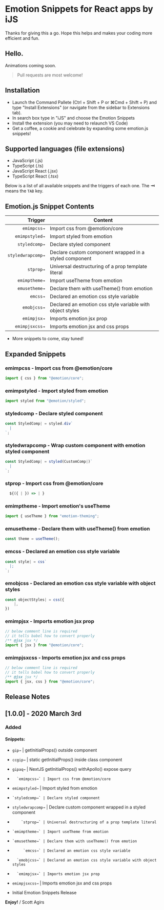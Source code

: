 # Emotion Snippets for React apps by iJS

Thanks for giving this a go. Hope this helps and makes your coding more efficient and fun.

## Hello.

Animations coming soon.

> Pull requests are most welcome!

## Installation

- Launch the Command Pallete (Ctrl + Shift + P or ⌘Cmd + Shift + P) and type "Install Extensions" (or navigate from the sidebar to Extensions tab).
- In search box type in "iJS" and choose the Emotion Snippets
- Install the extension (you may need to relaunch VS Code)
- Get a coffee, a cookie and celebrate by expanding some emotion.js snippets!

## Supported languages (file extensions)

- JavaScript (.js)
- TypeScript (.ts)
- JavaScript React (.jsx)
- TypeScript React (.tsx)

Below is a list of all available snippets and the triggers of each one. The **⇥** means the `TAB` key.

## Emotion.js Snippet Contents

|           Trigger | Content                                                   |
| ----------------: | --------------------------------------------------------- |
|       `emimpcss→` | Import css from @emotion/core                             |
|    `emimpstyled→` | Import styled from emotion                                |
|     `styledcomp→` | Declare styled component                                  |
| `styledwrapcomp→` | Declare custom component wrapped in a styled component    |
|         `stprop→` | Universal destructuring of a prop template literal        |
|     `emimptheme→` | Import useTheme from emotion                              |
|     `emusetheme→` | Declare them with useTheme() from emotion                 |
|          `emcss→` | Declared an emotion css style variable                    |
|       `emobjcss→` | Declared an emotion css style variable with object styles |
|       `emimpjsx→` | Imports emotion jsx prop                                  |
|    `emimpjsxcss→` | Imports emotion jsx and css props                         |

- More snippets to come, stay tuned!

## Expanded Snippets

### emimpcss - Import css from @emotion/core

```javascript
import { css } from "@emotion/core";
```

### emimpstyled - Import styled from emotion

```javascript
import styled from "@emotion/styled";
```

### styledcomp - Declare styled component

```javascript
const StyledComp| = styled.div`
  |
`;
```

### styledwrapcomp - Wrap custom component with emotion styled component

```javascript
const StyledComp| = styled(CustomComp|)`
  |
`;
```

### stprop - Import css from @emotion/core

```javascript
  ${({ | }) => | }
```

### emimptheme - Import emotion's useTheme

```javascript
import { useTheme } from "emotion-theming";
```

### emusetheme - Declare them with useTheme() from emotion

```javascript
const theme = useTheme();
```

### emcss - Declared an emotion css style variable

```javascript
const style| = css`
  |;
`;
```

### emobjcss - Declared an emotion css style variable with object styles

```javascript
const objectStyles| = css({
    |,
})
```

### emimpjsx - Imports emotion jsx prop

```javascript
// below comment line is required
// it tells babel how to convert properly
/** @jsx jsx */
import { jsx } from "@emotion/core";
```

### emimpjsxcss - Imports emotion jsx and css props

```javascript
// below comment line is required
// it tells babel how to convert properly
/** @jsx jsx */
import { jsx, css } from "@emotion/core";
```

## Release Notes

## [1.0.0] - 2020 March 3rd

### Added

#### Snippets:

- `gip→` | getInitialProps() outside component
- `ccgip→` | static getInitialProps() inside class component
- `gipaq→` | NextJS getInitialProps() withApollo() expose query

-       `emimpcss→` | Import css from @emotion/core
- `emimpstyled→` | Import styled from emotion
-     `styledcomp→` | Declare styled component
- `styledwrapcomp→` | Declare custom component wrapped in a styled component
-         `stprop→` | Universal destructuring of a prop template literal
-     `emimptheme→` | Import useTheme from emotion
-     `emusetheme→` | Declare them with useTheme() from emotion
-          `emcss→` | Declared an emotion css style variable
-       `emobjcss→` | Declared an emotion css style variable with object styles
-       `emimpjsx→` | Imports emotion jsx prop
- `emimpjsxcss→` | Imports emotion jsx and css props

- Initial Emotion Snippets Release

**Enjoy!**
/ Scott Agirs
